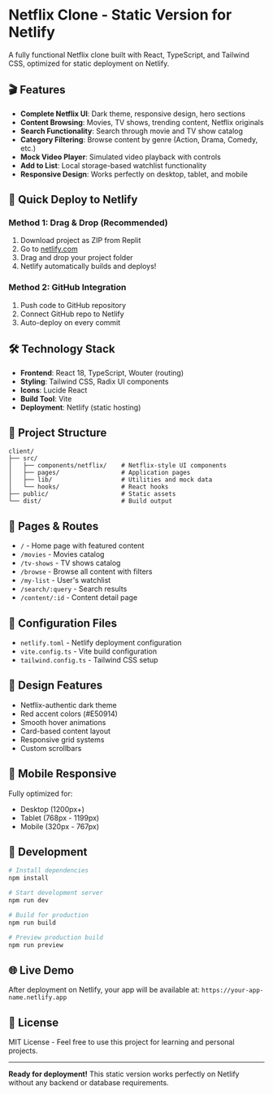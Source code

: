 # Netflix Clone - Static Version for Netlify

A fully functional Netflix clone built with React, TypeScript, and Tailwind CSS, optimized for static deployment on Netlify.

## 🎬 Features

- **Complete Netflix UI**: Dark theme, responsive design, hero sections
- **Content Browsing**: Movies, TV shows, trending content, Netflix originals
- **Search Functionality**: Search through movie and TV show catalog
- **Category Filtering**: Browse content by genre (Action, Drama, Comedy, etc.)
- **Mock Video Player**: Simulated video playback with controls
- **Add to List**: Local storage-based watchlist functionality
- **Responsive Design**: Works perfectly on desktop, tablet, and mobile

## 🚀 Quick Deploy to Netlify

### Method 1: Drag & Drop (Recommended)
1. Download project as ZIP from Replit
2. Go to [netlify.com](https://netlify.com)
3. Drag and drop your project folder
4. Netlify automatically builds and deploys!

### Method 2: GitHub Integration
1. Push code to GitHub repository
2. Connect GitHub repo to Netlify
3. Auto-deploy on every commit

## 🛠️ Technology Stack

- **Frontend**: React 18, TypeScript, Wouter (routing)
- **Styling**: Tailwind CSS, Radix UI components
- **Icons**: Lucide React
- **Build Tool**: Vite
- **Deployment**: Netlify (static hosting)

## 📁 Project Structure

```
client/
├── src/
│   ├── components/netflix/    # Netflix-style UI components
│   ├── pages/                 # Application pages
│   ├── lib/                   # Utilities and mock data
│   └── hooks/                 # React hooks
├── public/                    # Static assets
└── dist/                      # Build output
```

## 🎯 Pages & Routes

- `/` - Home page with featured content
- `/movies` - Movies catalog
- `/tv-shows` - TV shows catalog
- `/browse` - Browse all content with filters
- `/my-list` - User's watchlist
- `/search/:query` - Search results
- `/content/:id` - Content detail page

## 📝 Configuration Files

- `netlify.toml` - Netlify deployment configuration
- `vite.config.ts` - Vite build configuration
- `tailwind.config.ts` - Tailwind CSS setup

## 🎨 Design Features

- Netflix-authentic dark theme
- Red accent colors (#E50914)
- Smooth hover animations
- Card-based content layout
- Responsive grid systems
- Custom scrollbars

## 📱 Mobile Responsive

Fully optimized for:
- Desktop (1200px+)
- Tablet (768px - 1199px)
- Mobile (320px - 767px)

## 🔧 Development

```bash
# Install dependencies
npm install

# Start development server
npm run dev

# Build for production
npm run build

# Preview production build
npm run preview
```

## 🌐 Live Demo

After deployment on Netlify, your app will be available at:
`https://your-app-name.netlify.app`

## 📄 License

MIT License - Feel free to use this project for learning and personal projects.

---

**Ready for deployment!** This static version works perfectly on Netlify without any backend or database requirements.